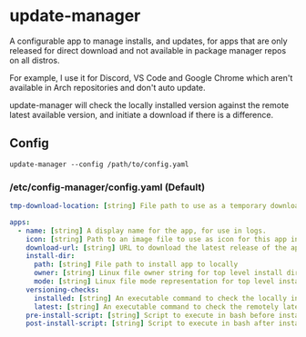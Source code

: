 # update-manager

A configurable app to manage installs, and updates, for apps that are only released for direct download and not available in package manager repos on all distros.

For example, I use it for Discord, VS Code and Google Chrome which aren't available in Arch repositories and don't auto update.

update-manager will check the locally installed version against the remote latest available version, and initiate a download if there is a difference.

## Config

`update-manager --config /path/to/config.yaml`

### /etc/config-manager/config.yaml (Default)

```yaml
tmp-download-location: [string] File path to use as a temporary download location.

apps:
  - name: [string] A display name for the app, for use in logs.
    icon: [string] Path to an image file to use as icon for this app in desktop notifications
    download-url: [string] URL to download the latest release of the application
    install-dir:
      path: [string] File path to install app to locally
      owner: [string] Linux file owner string for top level install directory and sub-files (i.e root or root:root)
      mode: [string] Linux file mode representation for top level install directory (i.e 755)
    versioning-checks:
      installed: [string] An executable command to check the locally installed version (i.e jq '.version' .discord/resources/build_info.json)
      latest: [string] An executable command to check the remotely latest available version (i.e curl -s 'https://discord.com/api/download?platform=linux&format=tar.gz' | grep -oE '[0-9]+\.[0-9]+\.[0-9]+' | head -n 1;)
    pre-install-script: [string] Script to execute in bash before install
    post-install-script: [string] Script to execute in bash after install
```